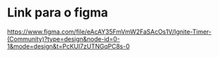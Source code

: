# Link para o figma

https://www.figma.com/file/eAcAY35FmVmW2FaSAcOs1V/Ignite-Timer-(Community)?type=design&node-id=0-1&mode=design&t=PcKUI7zUTNGqPC8s-0